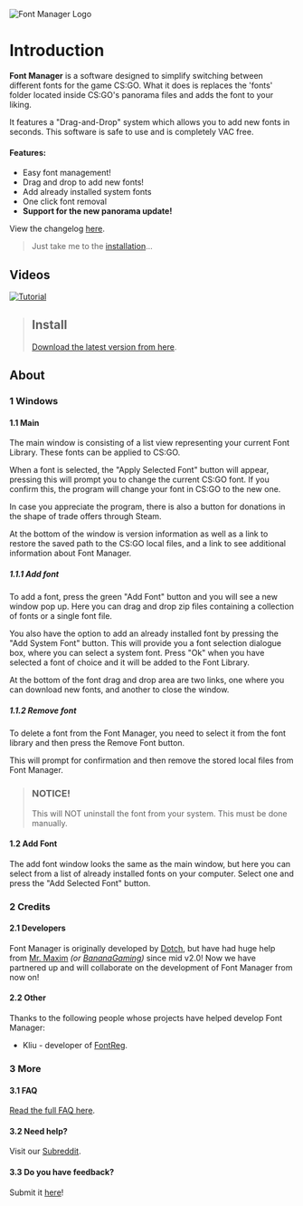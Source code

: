 ![Font Manager Logo](https://github.com/WilliamRagstad/Font-Manager/blob/master/CSGO%20Font%20Manager/Resources/fontmanager.png?raw=true)


# Introduction

**Font Manager** is a software designed to simplify switching between different fonts for the game CS:GO. What it does is replaces the 'fonts' folder located inside CS:GO's panorama files and adds the font to your liking.

It features a "Drag-and-Drop" system which allows you to add new fonts in seconds. This software is safe to use and is completely VAC free.

#### Features:

- Easy font management!
- Drag and drop  to add new fonts! 
- Add already installed system fonts
- One click font removal 
- **Support for the new panorama update!**

View the changelog [here](changelog.md).

>  Just take me to the [installation](#Install)...

## Videos

[![Tutorial](https://img.youtube.com/vi/MhOnvkEIy1k/0.jpg)](https://www.youtube.com/watch?v=MhOnvkEIy1k)





> ## Install
> [Download the latest version from here](https://github.com/WilliamRagstad/Font-Manager/releases ).






## About

### 1 Windows

#### 1.1 Main

The main window is consisting of a list view representing your current Font Library. These fonts can be applied to CS:GO.

When a font is selected, the "Apply Selected Font" button will appear, pressing this will prompt you to change the current CS:GO font. If you confirm this, the program will change your font in CS:GO to the new one.

In case you appreciate the program, there is also a button for donations in the shape of trade offers through Steam. 

At the bottom of the window is version information as well as a link to restore the saved path to the CS:GO local files, and a link to see additional information about Font Manager.

##### 1.1.1 Add font

To add a font, press the green "Add Font" button and you will see a new window pop up. Here you can drag and drop zip files containing a collection of fonts or a single font file.

You also have the option to add an already installed font by pressing the "Add System Font" button. This will provide you a font selection dialogue box, where you can select a system font. Press "Ok" when you have selected a font of choice  and it will be added to the Font Library.

At the bottom of the font drag and drop area are two links, one where you can download new fonts, and another to close the window.

##### 1.1.2 Remove font

To delete a font from the Font Manager, you need to select it from the font library and then press the Remove Font button.

This will prompt for confirmation and then remove the stored local files from Font Manager.



> ### NOTICE!
> This will NOT uninstall the font from your system. This must be done manually.

#### 1.2 Add Font

The add font window looks the same as the main window, but here you can select from a list of already installed fonts on your computer. Select one and press the "Add Selected Font" button.

### 2 Credits

#### 2.1 Developers

Font Manager is originally developed by [Dotch](https://twitter.com/WilliamRagstad), but have had huge help from [Mr. Maxim]() *(or [BananaGaming]( https://www.youtube.com/BananaGaming ))* since mid v2.0! Now we have partnered up and will collaborate on the development of Font Manager from now on!

#### 2.2 Other

Thanks to the following people whose
projects have helped develop Font Manager:

- Kliu - developer of [FontReg](http://code.kliu.org/misc/fontreg/).

### 3 More

#### 3.1 FAQ

[Read the full FAQ here](faq).

#### 3.2 Need help?

Visit our [Subreddit](https://www.reddit.com/r/csgoFontManager/).

#### 3.3 Do you have feedback?

Submit it [here](https://docs.google.com/forms/d/e/1FAIpQLSfkChgD2T-RYNyfBCRL2EjUQfJ3y8tvPKemGJca2kMU1jV8AQ/viewform)!

